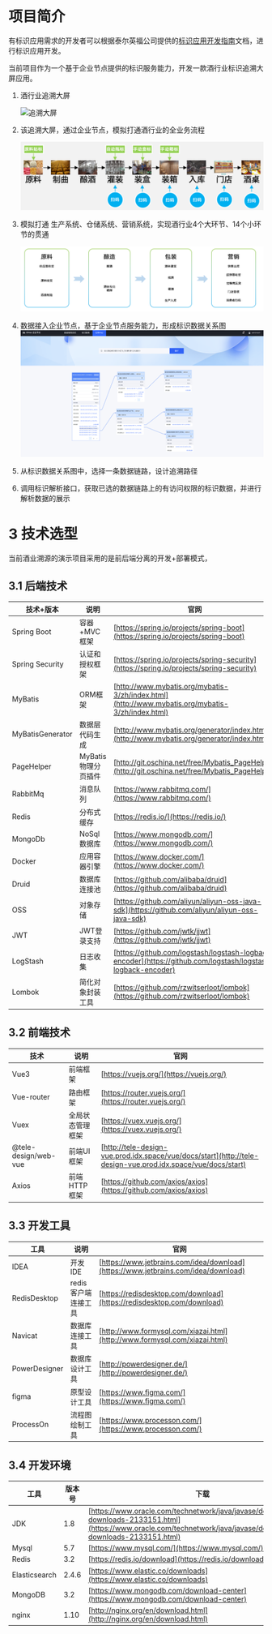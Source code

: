 # 项目简介


有标识应用需求的开发者可以根据泰尔英福公司提供的[标识应用开发指南](https://snms.teleinfo.cn/docs/handle-app-sop/1-introduce/purpose)文档，进行标识应用开发。


当前项目作为一个基于企业节点提供的标识服务能力，开发一款酒行业标识追溯大屏应用。

1. 酒行业追溯大屏
    
    ![追溯大屏](./images/trace.png)

2. 该追溯大屏，通过企业节点，模拟打通酒行业的全业务流程
    
    ![追溯大屏](./images/flow.png)

3. 模拟打通 生产系统、仓储系统、营销系统，实现酒行业4个大环节、14个小环节的贯通
    
    ![追溯大屏](./images/modules.png)

4. 数据接入企业节点，基于企业节点服务能力，形成标识数据关系图
    ![追溯大屏](./images/relation.png)

5. 从标识数据关系图中，选择一条数据链路，设计追溯路径

6. 调用标识解析接口，获取已选的数据链路上的有访问权限的标识数据，并进行解析数据的展示




# 3 技术选型

当前酒业溯源的演示项目采用的是前后端分离的开发+部署模式，

## 3.1 后端技术

| 技术+版本 | 说明 | 官网 |
| --- | --- | --- |
| Spring Boot | 容器+MVC框架 | [https://spring.io/projects/spring-boot](https://spring.io/projects/spring-boot) |
| Spring Security | 认证和授权框架 | [https://spring.io/projects/spring-security](https://spring.io/projects/spring-security) |
| MyBatis | ORM框架 | [http://www.mybatis.org/mybatis-3/zh/index.html](http://www.mybatis.org/mybatis-3/zh/index.html) |
| MyBatisGenerator | 数据层代码生成 | [http://www.mybatis.org/generator/index.html](http://www.mybatis.org/generator/index.html) |
| PageHelper | MyBatis物理分页插件 | [http://git.oschina.net/free/Mybatis_PageHelper](http://git.oschina.net/free/Mybatis_PageHelper) |
| RabbitMq | 消息队列 | [https://www.rabbitmq.com/](https://www.rabbitmq.com/) |
| Redis | 分布式缓存 | [https://redis.io/](https://redis.io/) |
| MongoDb | NoSql数据库 | [https://www.mongodb.com/](https://www.mongodb.com/) |
| Docker | 应用容器引擎 | [https://www.docker.com/](https://www.docker.com/) |
| Druid | 数据库连接池 | [https://github.com/alibaba/druid](https://github.com/alibaba/druid) |
| OSS | 对象存储 | [https://github.com/aliyun/aliyun-oss-java-sdk](https://github.com/aliyun/aliyun-oss-java-sdk) |
| JWT | JWT登录支持 | [https://github.com/jwtk/jjwt](https://github.com/jwtk/jjwt) |
| LogStash | 日志收集 | [https://github.com/logstash/logstash-logback-encoder](https://github.com/logstash/logstash-logback-encoder) |
| Lombok | 简化对象封装工具 | [https://github.com/rzwitserloot/lombok](https://github.com/rzwitserloot/lombok) |

## 3.2 前端技术

| 技术 | 说明 | 官网 |
| --- | --- | --- |
| Vue3 | 前端框架 | [https://vuejs.org/](https://vuejs.org/) |
| Vue-router | 路由框架 | [https://router.vuejs.org/](https://router.vuejs.org/) |
| Vuex | 全局状态管理框架 | [https://vuex.vuejs.org/](https://vuex.vuejs.org/) |
| @tele-design/web-vue | 前端UI框架 | [http://tele-design-vue.prod.idx.space/vue/docs/start](http://tele-design-vue.prod.idx.space/vue/docs/start) |
| Axios | 前端HTTP框架 | [https://github.com/axios/axios](https://github.com/axios/axios) |


## 3.3 开发工具

| 工具 | 说明 | 官网 |
| --- | --- | --- |
| IDEA | 开发IDE | [https://www.jetbrains.com/idea/download](https://www.jetbrains.com/idea/download) |
| RedisDesktop | redis客户端连接工具 | [https://redisdesktop.com/download](https://redisdesktop.com/download) |
| Navicat | 数据库连接工具 | [http://www.formysql.com/xiazai.html](http://www.formysql.com/xiazai.html) |
| PowerDesigner | 数据库设计工具 | [http://powerdesigner.de/](http://powerdesigner.de/) |
| figma | 原型设计工具 | [https://www.figma.com/](https://www.figma.com/) |
| ProcessOn | 流程图绘制工具 | [https://www.processon.com/](https://www.processon.com/) |

## 3.4 开发环境
| 工具 | 版本号 | 下载 |
| --- | --- | --- |
| JDK | 1.8 | [https://www.oracle.com/technetwork/java/javase/downloads/jdk8-downloads-2133151.html](https://www.oracle.com/technetwork/java/javase/downloads/jdk8-downloads-2133151.html) |
| Mysql | 5.7 | [https://www.mysql.com/](https://www.mysql.com/) |
| Redis | 3.2 | [https://redis.io/download](https://redis.io/download) |
| Elasticsearch | 2.4.6 | [https://www.elastic.co/downloads](https://www.elastic.co/downloads) |
| MongoDB | 3.2 | [https://www.mongodb.com/download-center](https://www.mongodb.com/download-center) |
| nginx | 1.10 | [http://nginx.org/en/download.html](http://nginx.org/en/download.html) |

